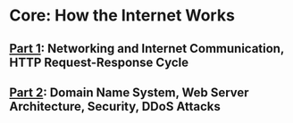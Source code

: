 # Core: How the Internet Works

## [Part 1]: Networking and Internet Communication, HTTP Request-Response Cycle

## [Part 2]: Domain Name System, Web Server Architecture, Security, DDoS Attacks

[Part 1]: https://product-college-labs.github.io/Core-How-the-Internet-Works/Part1
[Part 2]: https://product-college-labs.github.io/Core-How-the-Internet-Works/Part2
